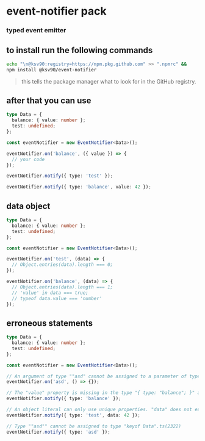 # event-notifier pack

### **typed event emitter**

## to install run the following commands

```bash
echo "\n@ksv90:registry=https://npm.pkg.github.com" >> ".npmrc" &&
npm install @ksv90/event-notifier
```

> this tells the package manager what to look for in the GitHub registry.

## after that you can use

```ts
type Data = {
  balance: { value: number };
  test: undefined;
};

const eventNotifier = new EventNotifier<Data>();

eventNotifier.on('balance', ({ value }) => {
  // your code
});

eventNotifier.notify({ type: 'test' });

eventNotifier.notify({ type: 'balance', value: 42 });
```

## data object

```ts
type Data = {
  balance: { value: number };
  test: undefined;
};

const eventNotifier = new EventNotifier<Data>();

eventNotifier.on('test', (data) => {
  // Object.entries(data).length === 0;
});

eventNotifier.on('balance', (data) => {
  // Object.entries(data).length === 1;
  // 'value' in data === true;
  // typeof data.value === 'number'
});
```

## erroneous statements

```ts
type Data = {
  balance: { value: number };
  test: undefined;
};

const eventNotifier = new EventNotifier<Data>();

// An argument of type ""asd" cannot be assigned to a parameter of type "keyof Data".ts(2345)
eventNotifier.on('asd', () => {});

// The "value" property is missing in the type "{ type: "balance"; }" and is required in the type "{ value: number; }".ts(2345)
eventNotifier.notify({ type: 'balance' });

// An object literal can only use unique properties. "data" does not exist in type "{ type: "test"; }.ts(2353)
eventNotifier.notify({ type: 'test', data: 42 });

// Type ""asd"" cannot be assigned to type "keyof Data".ts(2322)
eventNotifier.notify({ type: 'asd' });
```
